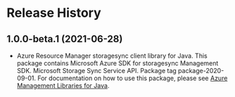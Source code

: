 # Release History

## 1.0.0-beta.1 (2021-06-28)

- Azure Resource Manager storagesync client library for Java. This package contains Microsoft Azure SDK for storagesync Management SDK. Microsoft Storage Sync Service API. Package tag package-2020-09-01. For documentation on how to use this package, please see [Azure Management Libraries for Java](https://aka.ms/azsdk/java/mgmt).
